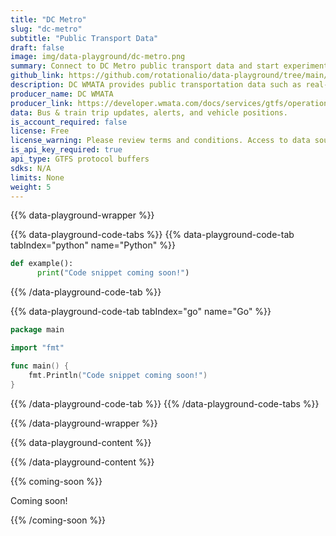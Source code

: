 ```yaml
---
title: "DC Metro"
slug: "dc-metro"
subtitle: "Public Transport Data"
draft: false
image: img/data-playground/dc-metro.png
summary: Connect to DC Metro public transport data and start experimenting with scheduling models and apps.
github_link: https://github.com/rotationalio/data-playground/tree/main/wmata
description: DC WMATA provides public transportation data such as real-time bus and rail predictions.
producer_name: DC WMATA
producer_link: https://developer.wmata.com/docs/services/gtfs/operations/bus-gtfs-static
data: Bus & train trip updates, alerts, and vehicle positions.
is_account_required: false
license: Free
license_warning: Please review terms and conditions. Access to data sources can change.
is_api_key_required: true
api_type: GTFS protocol buffers
sdks: N/A
limits: None
weight: 5
---
```

{{% data-playground-wrapper %}}

{{% data-playground-code-tabs %}}
{{% data-playground-code-tab tabIndex="python" name="Python"  %}}

```python
def example():
      print("Code snippet coming soon!")
```

{{% /data-playground-code-tab %}}

{{% data-playground-code-tab tabIndex="go" name="Go"  %}}

```go
package main

import "fmt"

func main() {
    fmt.Println("Code snippet coming soon!")
}
```

{{% /data-playground-code-tab %}}
{{% /data-playground-code-tabs %}}

{{% /data-playground-wrapper %}}

{{% data-playground-content %}}

<!-- Add content for data playground here, including a table for data products if available -->

{{% /data-playground-content %}}

{{% coming-soon %}}

Coming soon!

{{% /coming-soon %}}